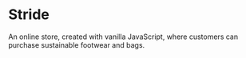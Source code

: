 # Stride
An online store, created with vanilla JavaScript, where customers can purchase sustainable footwear and bags.

